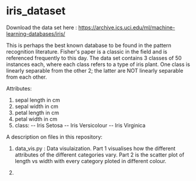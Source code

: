 # iris_dataset
Download the data set here : https://archive.ics.uci.edu/ml/machine-learning-databases/iris/

This is perhaps the best known database to be found in the pattern recognition literature. Fisher's paper is a classic in the field and is referenced frequently to this day. The data set contains 3 classes of 50 instances each, where each class refers to a type of iris plant. One class is linearly separable from the other 2; the latter are NOT linearly separable from each other. 

Attributes:
1. sepal length in cm 
2. sepal width in cm 
3. petal length in cm 
4. petal width in cm 
5. class: 
-- Iris Setosa 
-- Iris Versicolour 
-- Iris Virginica

A description on files in this repository:
1. data_vis.py : Data visulaization. Part 1 visualises how the different attributes of the different categories vary. Part 2 is the scatter plot of length vs width with every category ploted in different colour.

2. 
